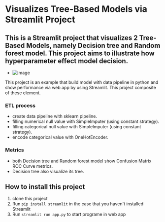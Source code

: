 # Visualizes Tree-Based Models via Streamlit Project

## This is a Streamlit project that visualizes 2 Tree-Based Models, namely Decision tree and Random forest model. This project aims to illustrate how hyperparameter effect model decision.
  
- ![image](https://github.com/KiattiphumSuw/Titanic-Streamlit-project/assets/83391695/9d9ac211-48b5-4aa4-883c-827cb171d39a)

This project is an example that build model with data pipeline in python and show performance via web app by using Streamlit. This project composite of these element.

### ETL process
* create data pipeline with sklearn pipeline.
* filling numerical null value with SimpleImputer (using constant strategy).
* filling categorical null value with SimpleImputer (using constant strategy).
* encode categorical value with OneHotEncoder.

### Metrics
* both Decision tree and Random forest model show Confusion Matrix ROC Curve metrics.
* Decision tree also visualize its tree.

## How to install this project
1. clone this project
2. Run ```pip install streamlit``` in the case that you haven't installed Streamlit
3. Run ```streamlit run app.py``` to start programe in web app
